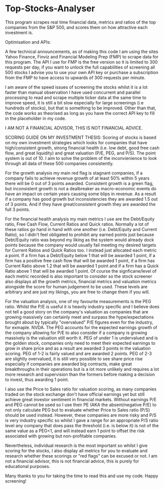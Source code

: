 # Top-Stocks-Analyser
This program scrapes real time financial data, metrics and ratios of the top companies from the S&amp;P 500, and scores them on how attractive each investment is.

Optimisation and APIs:

A few technical announcements, as of making this code I am using the sites Yahoo Finance, Finviz and Financial Modeling Prep (FMP) to scrape data for this program. The API I use for FMP is the free version so it is limited to 300 requests per day, if you want to unlock the full capabilities of screening all 500 stocks I advise you to use your own API key or purchase a subscription from the FMP to have access to upwards of 300 requests per minute.

I am aware of the speed issues of screening the stocks whilst it is a lot faster than manual observation I have used concurrent and parallel processing to read and scrape multiple ticker data at the same time to improve speed, it is still a bit slow especially for large screenings (i.e hundreds of stocks), but that is something to be improved. Other than that, the code works as theorised as long as you have the correct API key to fill in the placeholder in my code. 

I AM NOT A FINANCIAL ADVISOR, THIS IS NOT FINANCIAL ADVICE.

SCORING GUIDE ON MY INVESTMENT THESIS:
Scoring of stocks is based on my own investment strategies which looks for companies that have high/consistent growth, strong financial health (i.e. low debt, good free cash flow, and great liquidity) and great valuation (P/E, PEG, and P/S). The point system is out of 10. I aim to solve the problem of the inconvienience to look through all data of these 500 companies consistently.

For the growth analysis my main red flag is stagnant companies, if a company fails to achieve revenue growth of at least 50% within 5 years there will be 0 out of 3 points awarded. Consistent growth is a green flag, but inconsistent growth is not a dealbreaker as macro-economic events do have an impact on certain years causing some blips in revenue. As a result if a company has good growth but inconsistencies they are awarded 1.5 out of 3 points. And if they have great/consistent growth they are awarded the full 3 points.

For the financial health analysis my main metrics I use are the Debt/Equity ratio, Free Cash Flow, Current Ratios and Quick ratios. Normally a lot of these ratios go hand in hand with one another (i.e. Debt/Equity and Current Ratio), so I didn't feel obligated to prohibit any earned points just because Debt/Equity ratio was beyond my liking as the system would already dock points because the company would usually fail meeting my desired targets for Current Ratios and Quick Ratios too. I instead just allocated each metric a point. If a firm has a Debt/Equity below 1 that will be awarded 1 point, if a firm has a positive free cash flow that will be awarded 1 point, if a firm has Current Ratio above 1.2 that will be awarded 1 point and if a firm has a Quick Ratio above 1 that will be awarded 1 point. Of course the signficane/level of each metric recorded is also important to consider so the stock screener also displays all the growth metrics, financial metrics and valuation metrics alongside the score for human judgement to be used. These levels are arbitrary and are just my likings, you are free to change them if you will.

For the valuation analysis, one of my favourite measurements is the PEG ratio. Whilst the P/E is useful it is heavily industry specific and I believe does not tell a good story on the company's valuation as companies that are growing massively can certainly meet and surpass the hype/expectations brought about by typically "overvalued" P/E figures even for the industry, for exmaple. NVDA. The PEG accounts for the expected earnings growth of the company allowing for P/E to also consider if a company is growing massively is the valuation still worth it. PEG of under 1 is undervalued and is the golden stock, companies only need to meet their expected earnings to grow in share price and as a result are awarded 3 points in the valuation scoring. PEG of 1-2 is fairly valued and are awarded 2 points. PEG of 2-3 are slightly overvalued, it is still very possible to see share price rise especially if companies are awarded big contracts, make great breakthroughs in their operations but is a lot more unlikely and requires a lot more research and supervision than the formers before making a decision to invest, thus awarding 1 point.

I also use the Price to Sales ratio for valuation scoring, as many companies traded on the stock exchange don't have official earnings yet but still achieve great investor sentiment in financial markets. Without earnings P/E and PEG cannot be used so I use their PE (AKA the absent/negative P/E) to not only calculate PEG but to evaluate whether Price to Sales ratio (P/S) should be used instead. However, these companies are more risky and P/S is very industry specific so whilst I gave a range for an appropriate P/S ratio level any company that does pass the threshold (i.e. is below it) is not of the same value as a PEG<1, and will instead earn 1 point to offset the risk associated with growing but non-profitable companies.

Nevertheless, individual research is the most important so whilst I give scoring for the stocks, I also display all metrics for you to evaluate and research whether these scorings or "red flags" can be excused or not. I am not a financial advisor, this is not financial advice, this is purely for educational purposes.


Many thanks to you for taking the time to read this and use my code. Happy screening!



